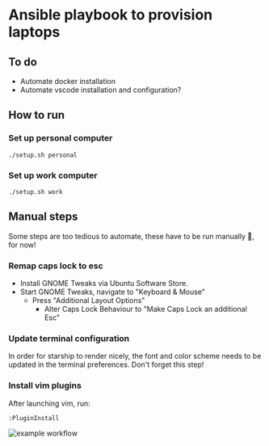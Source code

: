 # Ansible playbook to provision laptops

## To do
* Automate docker installation
* Automate vscode installation and configuration?

## How to run

### Set up personal computer
    ./setup.sh personal

### Set up work computer
    ./setup.sh work

## Manual steps
Some steps are too tedious to automate, these have to be run manually 🥲, for now!

### Remap caps lock to esc
* Install GNOME Tweaks via Ubuntu Software Store.
* Start GNOME Tweaks, navigate to "Keyboard & Mouse"
    * Press "Additional Layout Options"
        * Alter Caps Lock Behaviour to "Make Caps Lock an additional Esc"

### Update terminal configuration
In order for starship to render nicely, the font and color scheme needs to be updated in the
terminal preferences.  Don't forget this step!

### Install vim plugins
After launching vim, run:

    :PluginInstall

![example workflow](https://github.com/github/docs/actions/workflows/main.yml/badge.svg)

